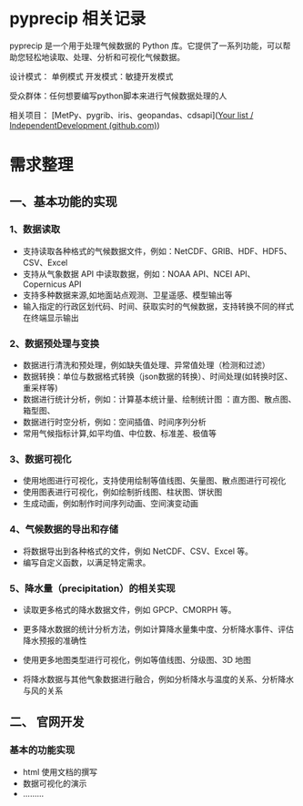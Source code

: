 # pyprecip 相关记录

pyprecip 是一个用于处理气候数据的 Python 库。它提供了一系列功能，可以帮助您轻松地读取、处理、分析和可视化气候数据。

设计模式： 单例模式   开发模式：敏捷开发模式

受众群体：任何想要编写python脚本来进行气候数据处理的人

相关项目： [MetPy、pygrib、iris、geopandas、cdsapi]([Your list / IndependentDevelopment (github.com)](https://github.com/stars/ma0513207162/lists/independentdevelopment))

# 需求整理

## 一、基本功能的实现 

### 1、数据读取

- 支持读取各种格式的气候数据文件，例如：NetCDF、GRIB、HDF、HDF5、CSV、Excel
- 支持从气象数据 API 中读取数据，例如：NOAA API、NCEI API、Copernicus API
- 支持多种数据来源,如地面站点观测、卫星遥感、模型输出等
- 输入指定的行政区划代码、时间、获取实时的气候数据，支持转换不同的样式在终端显示输出 

### 2、数据预处理与变换

- 数据进行清洗和预处理，例如缺失值处理、异常值处理（检测和过滤）
- 数据转换：单位与数据格式转换（json数据的转换）、时间处理(如转换时区、重采样等)
- 数据进行统计分析，例如：计算基本统计量、绘制统计图 ：直方图、散点图、箱型图、
- 数据进行时空分析，例如：空间插值、时间序列分析
- 常用气候指标计算,如平均值、中位数、标准差、极值等

### 3、数据可视化

- 使用地图进行可视化，支持使用绘制等值线图、矢量图、散点图进行可视化
- 使用图表进行可视化，例如绘制折线图、柱状图、饼状图
- 生成动画，例如制作时间序列动画、空间演变动画

### 4、气候数据的导出和存储

- 将数据导出到各种格式的文件，例如 NetCDF、CSV、Excel 等。
- 编写自定义函数，以满足特定需求。

### 5、降水量（precipitation）的相关实现

- 读取更多格式的降水数据文件，例如 GPCP、CMORPH 等。
- 更多降水数据的统计分析方法，例如计算降水量集中度、分析降水事件、评估降水预报的准确性

- 使用更多地图类型进行可视化，例如等值线图、分级图、3D 地图
- 将降水数据与其他气象数据进行融合，例如分析降水与温度的关系、分析降水与风的关系

## 二、 官网开发

### 基本的功能实现

- html 使用文档的撰写
- 数据可视化的演示 
- .........




